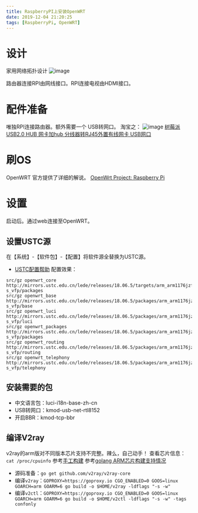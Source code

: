 ```yaml
---
title: RaspberryPI上安装OpenWRT
date: 2019-12-04 21:20:25
tags: [RaspberryPi, OpenWRT]
---
```


# 设计
家用网络拓扑设计
![image](https://user-images.githubusercontent.com/1764005/70146001-3e2d6500-16dc-11ea-952c-dda05eb69029.png)

路由器连接RPI由网线接口。RPI连接电视由HDMI接口。

# 配件准备
唯独RPI连接路由器。额外需要一个 USB转网口。
淘宝之：
![image](https://gd4.alicdn.com/imgextra/i4/4282361926/O1CN0184Ycaa1Q69NjPfQVD_!!4282361926.png_400x400.jpg)
[树莓派USB2.0 HUB 网卡加hub 分线器转RJ45外置有线网卡 USB网口](https://item.taobao.com/item.htm?spm=a1z09.2.0.0.2b562e8d64yuA7&id=597724398426&_u=416uj6v1a71)

# 刷OS
OpenWRT 官方提供了详细的解说。
[OpenWrt Project: Raspberry Pi](https://openwrt.org/toh/raspberry_pi_foundation/raspberry_pi)

# 设置
启动后。通过web连接至OpenWRT。

## 设置USTC源
在【系统】-【软件包】-【配置】将软件源全替换为USTC源。
- [USTC配置帮助](https://mirrors.ustc.edu.cn/help/lede.html)
配置效果：
```text
src/gz openwrt_core http://mirrors.ustc.edu.cn/lede/releases/18.06.5/targets/arm_arm1176jzf-s_vfp/packages
src/gz openwrt_base http://mirrors.ustc.edu.cn/lede/releases/18.06.5/packages/arm_arm1176jzf-s_vfp/base
src/gz openwrt_luci http://mirrors.ustc.edu.cn/lede/releases/18.06.5/packages/arm_arm1176jzf-s_vfp/luci
src/gz openwrt_packages http://mirrors.ustc.edu.cn/lede/releases/18.06.5/packages/arm_arm1176jzf-s_vfp/packages
src/gz openwrt_routing http://mirrors.ustc.edu.cn/lede/releases/18.06.5/packages/arm_arm1176jzf-s_vfp/routing
src/gz openwrt_telephony http://mirrors.ustc.edu.cn/lede/releases/18.06.5/packages/arm_arm1176jzf-s_vfp/telephony
```

## 安装需要的包

- 中文语言包：luci-i18n-base-zh-cn
- USB转网口：kmod-usb-net-rtl8152
- 开启BBR：kmod-tcp-bbr

## 编译V2ray
v2ray的arm版对不同版本芯片支持不完整。辣么，自己动手！
查看芯片信息：`cat /proc/cpuinfo`
参考[手工构建](https://www.v2ray.com/developer/intro/compile.html#manualbuild)
参考[golang ARM芯片构建支持情况](https://github.com/golang/go/wiki/GoArm)
- 源码准备：`go get github.com/v2ray/v2ray-core`
- 编译`v2ray`：`GOPROXY=https://goproxy.io CGO_ENABLED=0 GOOS=linux GOARCH=arm GOARM=6 go build -o $HOME/v2ray -ldflags "-s -w"`
- 编译`v2ctl`：`GOPROXY=https://goproxy.io CGO_ENABLED=0 GOOS=linux GOARCH=arm GOARM=6 go build -o $HOME/v2ctl -ldflags "-s -w" -tags confonly `

